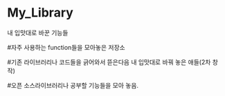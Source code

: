 # My_Library
내 입맛대로 바꾼 기능들


#자주 사용하는 function들을 모아놓은 저장소

#기존 라이브러리나 코드들을 긁어와서 뜯은다음 내 입맛대로 바꿔 놓은 애들(2차 창작)

#오픈 소스라이브러리나 공부할 기능들을 모아 놓음.
